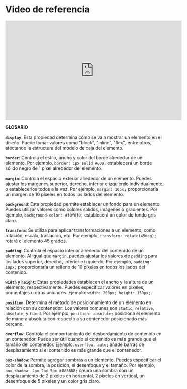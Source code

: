 # Video de referencia

<iframe width="560" height="315" src="https://www.youtube.com/embed/KP398UANzfw?si=rZW8KDYi1EujsnaW" title="YouTube video player" frameborder="0" allow="accelerometer; autoplay; clipboard-write; encrypted-media; gyroscope; picture-in-picture; web-share" allowfullscreen></iframe>

**GLOSARIO**

**`display`**: Esta propiedad determina cómo se va a mostrar un elemento en el diseño. Puede tomar valores como "block", "inline", "flex", entre otros, afectando la estructura del modelo de caja del elemento.

**`border`**: Controla el estilo, ancho y color del borde alrededor de un elemento. Por ejemplo, `border: 1px solid #000;` establecerá un borde sólido negro de 1 píxel alrededor del elemento.

**`margin`**: Controla el espacio exterior alrededor de un elemento. Puedes ajustar los márgenes superior, derecho, inferior e izquierdo individualmente, o establecerlos todos a la vez. Por ejemplo, `margin: 10px;` proporcionaría un margen de 10 píxeles en todos los lados del elemento.

**`background`**: Esta propiedad permite establecer un fondo para un elemento. Puedes utilizar valores como colores sólidos, imágenes o gradientes. Por ejemplo, `background-color: #f0f0f0;` establecerá un color de fondo gris claro.

**`transform`**: Se utiliza para aplicar transformaciones a un elemento, como rotación, escala, traslación, etc. Por ejemplo, `transform: rotate(45deg);` rotará el elemento 45 grados.

**`padding`**: Controla el espacio interior alrededor del contenido de un elemento. Al igual que `margin`, puedes ajustar los valores de `padding` para los lados superior, derecho, inferior e izquierdo. Por ejemplo, `padding: 10px;` proporcionaría un relleno de 10 píxeles en todos los lados del contenido.

**`width` y `height`**: Estas propiedades establecen el ancho y la altura de un elemento, respectivamente. Puedes especificar valores en píxeles, porcentajes u otras unidades. Ejemplo: `width: 200px; height: 150px;`.

**`position`**: Determina el método de posicionamiento de un elemento en relación con su contenedor. Los valores comunes son `static`, `relative`, `absolute`, y `fixed`. Por ejemplo, `position: absolute;` posiciona el elemento de manera absoluta con respecto a su contenedor posicionado más cercano.

**`overflow`**: Controla el comportamiento del desbordamiento de contenido en un contenedor. Puede ser útil cuando el contenido es más grande que el tamaño del contenedor. Ejemplo: `overflow: auto;` añade barras de desplazamiento si el contenido es más grande que el contenedor.

**`box-shadow`**: Permite agregar sombras a un elemento. Puedes especificar el color de la sombra, la posición, el desenfoque y el tamaño. Por ejemplo, `box-shadow: 2px 2px 5px #888888;` creará una sombra con un desplazamiento de 2 píxeles en horizontal, 2 píxeles en vertical, un desenfoque de 5 píxeles y un color gris claro.